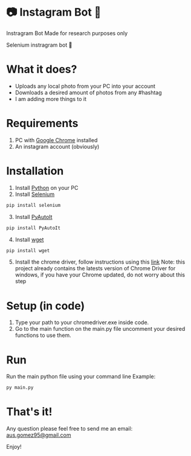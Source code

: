 # 📷 Instagram Bot 🤖

Instragram Bot
Made for research purposes only

Selenium instragram bot 🤖

# What it does?

- Uploads any local photo from your PC into your account
- Downloads a desired amount of photos from any #hashtag
- I am adding more things to it

# Requirements

1. PC with [Google Chrome](https://www.google.com/chrome/) installed
2. An instagram account (obviously)

# Installation

1. Install [Python](https://www.python.org/downloads/) on your PC
2. Install [Selenium](https://www.selenium.dev/)

```bash
pip install selenium
```

3. Install [PyAutoIt](https://pypi.org/project/PyAutoIt/)

```bash
pip install PyAutoIt
```

4. Install [wget](https://pypi.org/project/wget/)

```bash
pip install wget
```

5. Install the chrome driver, follow instructions using this [link](https://sites.google.com/a/chromium.org/chromedriver/getting-started)
   Note: this project already contains the latests version of Chrome Driver for windows, if you have your Chrome updated, do not worry about this step

# Setup (in code)

1. Type your path to your chromedriver.exe inside code.
2. Go to the main function on the main.py file uncomment your desired functions to use them.

# Run

Run the main python file using your command line
Example:

```bash
py main.py
```

# That's it!

Any question please feel free to send me an email: aus.gomez95@gmail.com

Enjoy!

